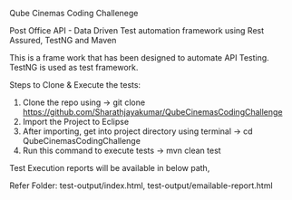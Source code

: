 Qube Cinemas Coding Challenege

Post Office API - Data Driven Test automation framework using Rest Assured, TestNG and Maven

This is a frame work that has been designed to automate API Testing. TestNG is used as test framework.


Steps to Clone & Execute the tests:

1. Clone the repo using -> git clone https://github.com/Sharathjayakumar/QubeCinemasCodingChallenge
2. Import the Project to Eclipse
3. After importing, get into project directory using terminal -> cd QubeCinemasCodingChallenge
4. Run this command to execute tests -> mvn clean test


Test Execution reports will be available in below path,

Refer Folder: test-output/index.html, test-output/emailable-report.html

